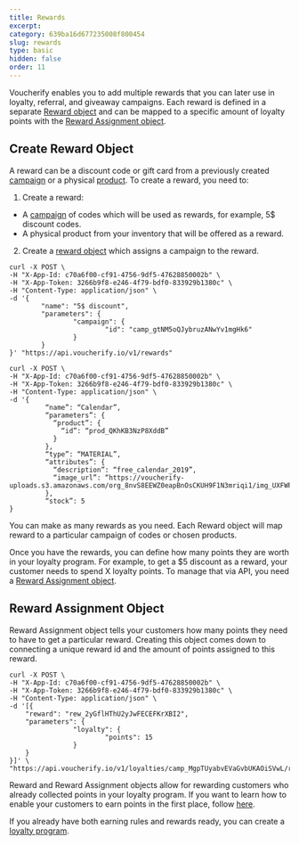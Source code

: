 ```yaml
---
title: Rewards
excerpt: 
category: 639ba16d677235008f800454
slug: rewards
type: basic
hidden: false
order: 11
---
```


Voucherify enables you to add multiple rewards that you can later use in loyalty, referral, and giveaway campaigns. Each reward is defined in a separate [Reward object](ref:get-reward) and can be mapped to a specific amount of loyalty points with the [Reward Assignment object](ref:get-reward-assignment).

## Create Reward Object

A reward can be a discount code or gift card from a previously created [campaign](ref:create-campaign) or a physical [product](ref:create-product). To create a reward, you need to:
1. Create a reward: 
  * A [campaign](ref:create-campaign) of codes which will be used as rewards, for example, 5$ discount codes.
  * A physical product from your inventory that will be offered as a reward. 
2. Create a [reward object](ref:get-reward) which assigns a campaign to the reward.

```curl Rewards from coupon campaigns
curl -X POST \
-H "X-App-Id: c70a6f00-cf91-4756-9df5-47628850002b" \
-H "X-App-Token: 3266b9f8-e246-4f79-bdf0-833929b1380c" \
-H "Content-Type: application/json" \                
-d '{                                                   
        "name": "5$ discount",                              
        "parameters": {                                          
                "campaign": {
                        "id": "camp_gtNM5oQJybruzANwYv1mgHk6"
                }
        }
}' "https://api.voucherify.io/v1/rewards"
```

```curl Physical products as rewards
curl -X POST \
-H "X-App-Id: c70a6f00-cf91-4756-9df5-47628850002b" \
-H "X-App-Token: 3266b9f8-e246-4f79-bdf0-833929b1380c" \
-H "Content-Type: application/json" \                
-d '{
         “name”: “Calendar”,
         “parameters”: {
           “product”: {
             “id”: “prod_QKhKB3NzP8XddB”
           }
         },
         “type”: “MATERIAL”,
         “attributes”: {
           “description”: “free_calendar_2019”,
           “image_url”: “https://voucherify-uploads.s3.amazonaws.com/org_8nvS8EEWZ0eapBnOsCKUH9F1N3mriqi1/img_UXFWPTYxH4Msq4kTXlu4LuWi.jpeg”
         },
         “stock”: 5
}
```

You can make as many rewards as you need. Each Reward object will map reward to a particular campaign of codes or chosen products. 

Once you have the rewards, you can define how many points they are worth in your loyalty program. For example, to get a $5 discount as a reward, your customer needs to spend X loyalty points. To manage that via API, you need a [Reward Assignment object](ref:create-reward-assignment-1). 

## Reward Assignment Object

Reward Assignment object tells your customers how many points they need to have to get a particular reward. Creating this object comes down to connecting a unique reward id and the amount of points assigned to this reward.

```curl
curl -X POST \
-H "X-App-Id: c70a6f00-cf91-4756-9df5-47628850002b" \
-H "X-App-Token: 3266b9f8-e246-4f79-bdf0-833929b1380c" \
-H "Content-Type: application/json" \
-d '[{
    "reward": "rew_2yGflHThU2yJwFECEFKrXBI2",
    "parameters": {
				"loyalty": {
						"points": 15
				}
    }
}]' \
"https://api.voucherify.io/v1/loyalties/camp_MgpTUyabvEVaGvbUKAOiSVwL/rewards"
```

Reward and Reward Assignment objects allow for rewarding customers who already collected points in your loyalty program. If you want to learn how to enable your customers to earn points in the first place, follow [here](doc:earning-rules).

If you already have both earning rules and rewards ready, you can create a [loyalty program](doc:loyalty-program).